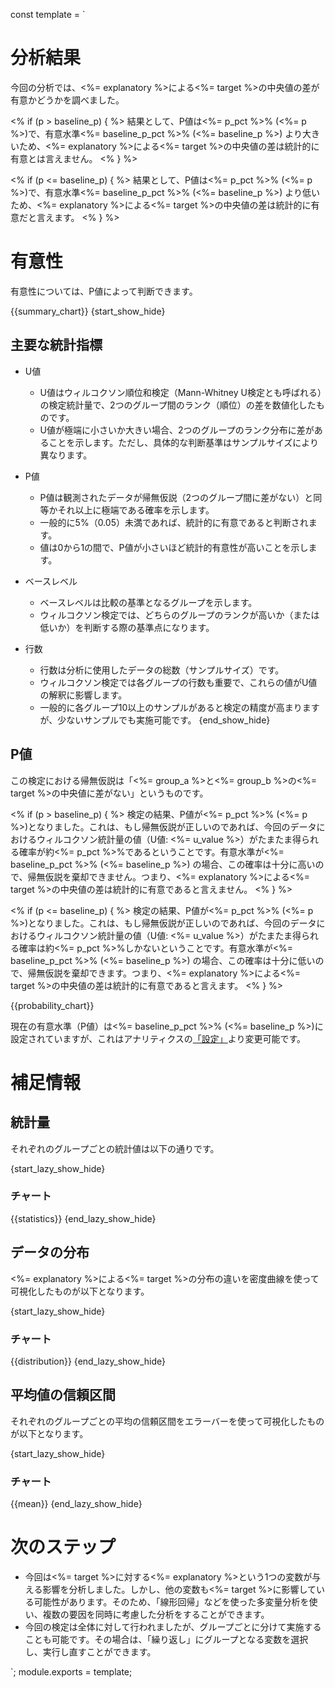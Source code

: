 const template = `
# 分析結果

今回の分析では、<%= explanatory %>による<%= target %>の中央値の差が有意かどうかを調べました。

<% if (p > baseline_p) { %>
  結果として、P値は<%= p_pct %>% (<%= p %>)で、有意水準<%= baseline_p_pct %>% (<%= baseline_p %>) より大きいため、<%= explanatory %>による<%= target %>の中央値の差は統計的に有意とは言えません。
<% } %>

<% if (p <= baseline_p) { %>
  結果として、P値は<%= p_pct %>% (<%= p %>)で、有意水準<%= baseline_p_pct %>% (<%= baseline_p %>) より低いため、<%= explanatory %>による<%= target %>の中央値の差は統計的に有意だと言えます。
<% } %>

# 有意性

有意性については、P値によって判断できます。

{{summary_chart}}
{start_show_hide}
## 主要な統計指標

* U値
  * U値はウィルコクソン順位和検定（Mann-Whitney U検定とも呼ばれる）の検定統計量で、2つのグループ間のランク（順位）の差を数値化したものです。
  * U値が極端に小さいか大きい場合、2つのグループのランク分布に差があることを示します。ただし、具体的な判断基準はサンプルサイズにより異なります。

* P値
  * P値は観測されたデータが帰無仮説（2つのグループ間に差がない）と同等かそれ以上に極端である確率を示します。
  * 一般的に5%（0.05）未満であれば、統計的に有意であると判断されます。
  * 値は0から1の間で、P値が小さいほど統計的有意性が高いことを示します。

* ベースレベル
  * ベースレベルは比較の基準となるグループを示します。
  * ウィルコクソン検定では、どちらのグループのランクが高いか（または低いか）を判断する際の基準点になります。

* 行数
  * 行数は分析に使用したデータの総数（サンプルサイズ）です。
  * ウィルコクソン検定では各グループの行数も重要で、これらの値がU値の解釈に影響します。
  * 一般的に各グループ10以上のサンプルがあると検定の精度が高まりますが、少ないサンプルでも実施可能です。
{end_show_hide}

## P値

この検定における帰無仮説は「<%= group_a %>と<%= group_b %>の<%= target %>の中央値に差がない」というものです。

<% if (p > baseline_p) { %>
  検定の結果、P値が<%= p_pct %>% (<%= p %>)となりました。これは、もし帰無仮説が正しいのであれば、今回のデータにおけるウィルコクソン統計量の値（U値: <%= u_value %>）がたまたま得られる確率が約<%= p_pct %>%であるということです。有意水準が<%= baseline_p_pct %>% (<%= baseline_p %>) の場合、この確率は十分に高いので、帰無仮説を棄却できません。つまり、<%= explanatory %>による<%= target %>の中央値の差は統計的に有意であると言えません。
<% } %>

<% if (p <= baseline_p) { %>
  検定の結果、P値が<%= p_pct %>% (<%= p %>)となりました。これは、もし帰無仮説が正しいのであれば、今回のデータにおけるウィルコクソン統計量の値（U値: <%= u_value %>）がたまたま得られる確率は約<%= p_pct %>%しかないということです。有意水準が<%= baseline_p_pct %>% (<%= baseline_p %>) の場合、この確率は十分に低いので、帰無仮説を棄却できます。つまり、<%= explanatory %>による<%= target %>の中央値の差は統計的に有意であると言えます。
<% } %>

{{probability_chart}}

現在の有意水準（P値）は<%= baseline_p_pct %>% (<%= baseline_p %>)に設定されていますが、これはアナリティクスの[「設定」](//analytics/settings)より変更可能です。

# 補足情報

## 統計量

それぞれのグループごとの統計値は以下の通りです。

{start_lazy_show_hide}
### チャート
{{statistics}}
{end_lazy_show_hide}

## データの分布

<%= explanatory %>による<%= target %>の分布の違いを密度曲線を使って可視化したものが以下となります。

{start_lazy_show_hide}
### チャート
{{distribution}}
{end_lazy_show_hide}

## 平均値の信頼区間

それぞれのグループごとの平均の信頼区間をエラーバーを使って可視化したものが以下となります。

{start_lazy_show_hide}
### チャート
{{mean}}
{end_lazy_show_hide}

# 次のステップ

* 今回は<%= target %>に対する<%= explanatory %>という1つの変数が与える影響を分析しました。しかし、他の変数も<%= target %>に影響している可能性があります。そのため、「線形回帰」などを使った多変量分析を使い、複数の要因を同時に考慮した分析をすることができます。
* 今回の検定は全体に対して行われましたが、グループごとに分けて実施することも可能です。その場合は、「繰り返し」にグループとなる変数を選択し、実行し直すことができます。

`;
module.exports = template;